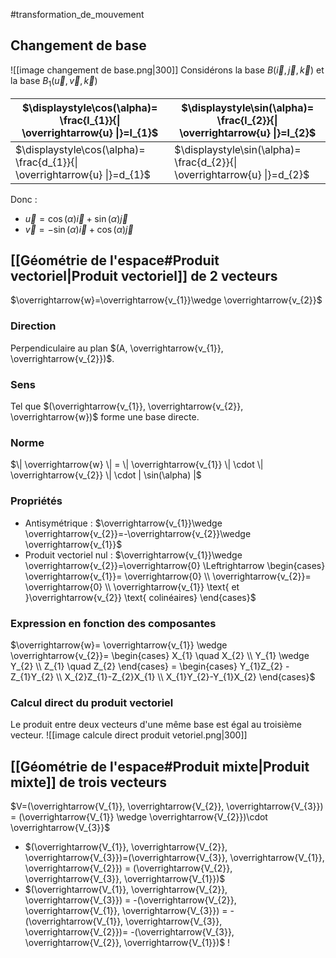 #transformation_de_mouvement
## Changement de base
![[image changement de base.png|300]]
Considérons la base $B(\overrightarrow{i}, \overrightarrow{j}, \overrightarrow{k})$ et la base $B_{1}(\overrightarrow{u}, \overrightarrow{v}, \overrightarrow{k})$

| $\displaystyle\cos(\alpha)= \frac{l_{1}}{\| \overrightarrow{u} \|}=l_{1}$ | $\displaystyle\sin(\alpha)= \frac{l_{2}}{\| \overrightarrow{u} \|}=l_{2}$ |
| ------------------------------------------------------------------------- | ------------------------------------------------------------------------- |
|                                                                           $\displaystyle\cos(\alpha)= \frac{d_{1}}{\| \overrightarrow{u} \|}=d_{1}$ | $\displaystyle\sin(\alpha)= \frac{d_{2}}{\| \overrightarrow{u} \|}=d_{2}$                                                                           |
Donc :
- $\overrightarrow{u}= \cos(\alpha) \overrightarrow{i} + \sin(\alpha)\overrightarrow{j}$
- $\overrightarrow{v} = -\sin(\alpha)\overrightarrow{i}+ \cos(\alpha)\overrightarrow{j}$ 

## [[Géométrie de l'espace#Produit vectoriel|Produit vectoriel]] de 2 vecteurs 
$\overrightarrow{w}=\overrightarrow{v_{1}}\wedge \overrightarrow{v_{2}}$ 
### Direction 
Perpendiculaire au plan $(A, \overrightarrow{v_{1}}, \overrightarrow{v_{2}})$.
### Sens
Tel que $(\overrightarrow{v_{1}}, \overrightarrow{v_{2}}, \overrightarrow{w})$ forme une base directe. 
### Norme
$\| \overrightarrow{w} \| = \| \overrightarrow{v_{1}} \| \cdot \| \overrightarrow{v_{2}} \|  \cdot | \sin(\alpha) |$ 
### Propriétés 
- Antisymétrique : $\overrightarrow{v_{1}}\wedge \overrightarrow{v_{2}}=-\overrightarrow{v_{2}}\wedge \overrightarrow{v_{1}}$ 
- Produit vectoriel nul : $\overrightarrow{v_{1}}\wedge \overrightarrow{v_{2}}=\overrightarrow{0} \Leftrightarrow \begin{cases} \overrightarrow{v_{1}}= \overrightarrow{0} \\ \overrightarrow{v_{2}}= \overrightarrow{0} \\ \overrightarrow{v_{1}} \text{  et  }\overrightarrow{v_{2}} \text{  colinéaires} \end{cases}$
### Expression en fonction des composantes 
$\overrightarrow{w}= \overrightarrow{v_{1}} \wedge \overrightarrow{v_{2}}= \begin{cases} X_{1} \quad X_{2} \\ Y_{1} \wedge Y_{2} \\ Z_{1} \quad Z_{2} \end{cases} = \begin{cases} Y_{1}Z_{2} - Z_{1}Y_{2} \\ X_{2}Z_{1}-Z_{2}X_{1} \\ X_{1}Y_{2}-Y_{1}X_{2} \end{cases}$ 
### Calcul direct du produit vectoriel
Le produit entre deux vecteurs d'une même base est égal au troisième vecteur.
![[image calcule direct produit vetoriel.png|300]] 

## [[Géométrie de l'espace#Produit mixte|Produit mixte]] de trois vecteurs 
$V=(\overrightarrow{V_{1}}, \overrightarrow{V_{2}}, \overrightarrow{V_{3}}) = (\overrightarrow{V_{1}} \wedge \overrightarrow{V_{2}})\cdot \overrightarrow{V_{3}}$  
- $(\overrightarrow{V_{1}}, \overrightarrow{V_{2}}, \overrightarrow{V_{3}})=(\overrightarrow{V_{3}}, \overrightarrow{V_{1}}, \overrightarrow{V_{2}}) = (\overrightarrow{V_{2}}, \overrightarrow{V_{3}}, \overrightarrow{V_{1}})$ 
- $(\overrightarrow{V_{1}}, \overrightarrow{V_{2}}, \overrightarrow{V_{3}}) = -(\overrightarrow{V_{2}}, \overrightarrow{V_{1}}, \overrightarrow{V_{3}}) = -(\overrightarrow{V_{1}}, \overrightarrow{V_{3}}, \overrightarrow{V_{2}})= -(\overrightarrow{V_{3}}, \overrightarrow{V_{2}}, \overrightarrow{V_{1}})$ !